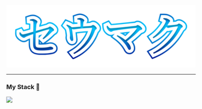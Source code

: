 ![alt text](https://raw.githubusercontent.com/seumak/.dotfiles/refs/heads/main/.walls/%E3%82%BB%E3%82%A6%E3%83%9E%E3%82%AF.png)

----

### My Stack 🥞

<p align="left">
  <a href="https://skillicons.dev">
    <img src="https://skillicons.dev/icons?i=linux,arch,apple,neovim,emacs,md,html,css,py,rust,lua,godot" />
  </a>
</p>

<!--
**seumak/seumak** is a ✨ _special_ ✨ repository because its `README.md` (this file) appears on your GitHub profile.

Here are some ideas to get you started:

- 🔭 I’m currently working on ...
- 🌱 I’m currently learning ...
- 👯 I’m looking to collaborate on ...
- 🤔 I’m looking for help with ...
- 💬 Ask me about ...
- 📫 How to reach me: ...
- 😄 Pronouns: ...
- ⚡ Fun fact: ...
-->
